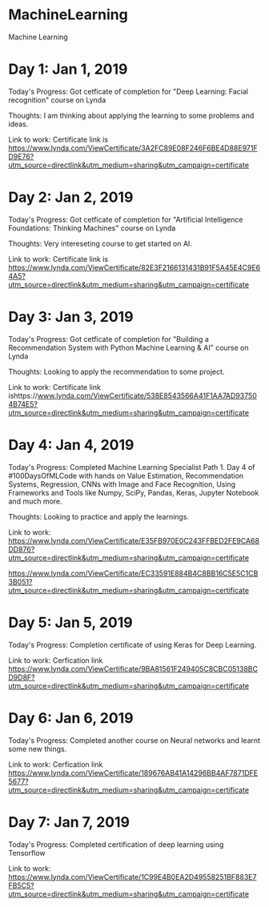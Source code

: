 # MachineLearning
Machine Learning

# Day 1: Jan 1, 2019
Today's Progress: Got cetficate of completion for "Deep Learning: Facial recognition" course on Lynda

Thoughts: I am thinking about applying the learning to some problems and ideas.

Link to work: Certificate link is https://www.lynda.com/ViewCertificate/3A2FC89E08F246F6BE4D88E971FD9E76?utm_source=directlink&utm_medium=sharing&utm_campaign=certificate

# Day 2: Jan 2, 2019
Today's Progress: Got cetficate of completion for "Artificial Intelligence Foundations: Thinking Machines" course on Lynda

Thoughts: Very intereseting course to get started on AI.

Link to work: Certificate link is https://www.lynda.com/ViewCertificate/82E3F2166131431B91F5A45E4C9E64A5?utm_source=directlink&utm_medium=sharing&utm_campaign=certificate

# Day 3: Jan 3, 2019
Today's Progress: Got cetficate of completion for "Building a Recommendation System with Python Machine Learning & AI" course on Lynda

Thoughts: Looking to apply the recommendation to some project.

Link to work: Certificate link ishttps://www.lynda.com/ViewCertificate/538E8543566A41F1AA7AD937504B74E5?utm_source=directlink&utm_medium=sharing&utm_campaign=certificate

# Day 4: Jan 4, 2019 
Today's Progress: Completed Machine Learning Specialist Path 1. Day 4 of #100DaysOfMLCode with hands on Value Estimation, Recommendation Systems, Regression, CNNs with Image and Face Recognition, Using Frameworks and Tools like Numpy, SciPy, Pandas, Keras, Jupyter Notebook and much more.

Thoughts: Looking to practice and apply the learnings.

Link to work: 
https://www.lynda.com/ViewCertificate/E35FB970E0C243FFBED2FE9CA68DD876?utm_source=directlink&utm_medium=sharing&utm_campaign=certificate

https://www.lynda.com/ViewCertificate/EC33591E884B4C8BB16C5E5C1CB3B051?utm_source=directlink&utm_medium=sharing&utm_campaign=certificate

# Day 5: Jan 5, 2019 
Today's Progress: Completion certificate of using Keras for Deep Learning.

Link to work: Cerfication link https://www.lynda.com/ViewCertificate/9BA81561F249405C8CBC05138BCD9D8F?utm_source=directlink&utm_medium=sharing&utm_campaign=certificate


# Day 6: Jan 6, 2019
Today's Progress: Completed another course on Neural networks and learnt some new things.

Link to work: Cerfication link https://www.lynda.com/ViewCertificate/189676AB41A14296BB4AF7871DFE5677?utm_source=directlink&utm_medium=sharing&utm_campaign=certificate 

# Day 7: Jan 7, 2019
Today's Progress: Completed certification of deep learning using Tensorflow

Link to work: https://www.lynda.com/ViewCertificate/1C99E4B0EA2D49558251BF883E7FB5C5?utm_source=directlink&utm_medium=sharing&utm_campaign=certificate 
